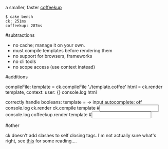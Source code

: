a smaller, faster [coffeekup](https://github.com/mauricemach/coffeekup)

    $ cake bench
    ck: 251ms
    coffeekup: 287ms

#subtractions

* no cache; manage it on your own.
* must compile templates before rendering them
* no support for browsers, frameworks
* no cli tools
* no scope access (use context instead)

#additions

compileFile:
    template = ck.compileFile './template.coffee'
    html = ck.render template, context: user: {}
    console.log html

correctly handle booleans:
    template = -> input autocomplete: off
    console.log ck.render ck.compile template #<input>
    console.log coffeekup.render template #<input autocomplete="false" />

#other

ck doesn't add slashes to self closing tags. I'm not actually sure what's right, see [this](http://stackoverflow.com/questions/348736/xhtml-is-writing-self-closing-tags-for-elements-not-traditionally-empty-bad-pra) for some reading....
